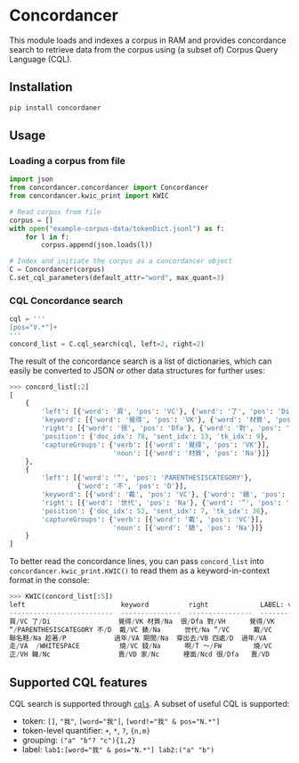 # Concordancer

This module loads and indexes a corpus in RAM and provides concordance search to retrieve data from the corpus using (a subset of) Corpus Query Language (CQL).


## Installation

```bash
pip install concordaner
```


## Usage

### Loading a corpus from file

```python
import json
from concordancer.concordancer import Concordancer
from concordancer.kwic_print import KWIC

# Read corpus from file
corpus = []
with open("example-corpus-data/tokenDict.jsonl") as f:
    for l in f:
        corpus.append(json.loads(l))

# Index and initiate the corpus as a concordancer object
C = Concordancer(corpus)
C.set_cql_parameters(default_attr="word", max_quant=3)
```

### CQL Concordance search

```python
cql = '''
[pos="V.*"]+
'''
concord_list = C.cql_search(cql, left=2, right=2)
```

The result of the concordance search is a list of dictionaries, which can easily be converted to JSON or other data structures for further uses:

```python
>>> concord_list[:2]
[
    {
        'left': [{'word': '買', 'pos': 'VC'}, {'word': '了', 'pos': 'Di'}],
        'keyword': [{'word': '覺得', 'pos': 'VK'}, {'word': '材質', 'pos': 'Na'}],
        'right': [{'word': '很', 'pos': 'Dfa'}, {'word': '對', 'pos': 'VH'}],
        'position': {'doc_idx': 78, 'sent_idx': 13, 'tk_idx': 9},
        'captureGroups': {'verb': [{'word': '覺得', 'pos': 'VK'}],
                          'noun': [{'word': '材質', 'pos': 'Na'}]}
    },
    {
        'left': [{'word': '“', 'pos': 'PARENTHESISCATEGORY'},
                 {'word': '不', 'pos': 'D'}],
        'keyword': [{'word': '戴', 'pos': 'VC'}, {'word': '錶', 'pos': 'Na'}],
        'right': [{'word': '世代', 'pos': 'Na'}, {'word': '”', 'pos': 'VC'}],
        'position': {'doc_idx': 52, 'sent_idx': 7, 'tk_idx': 36},
        'captureGroups': {'verb': [{'word': '戴', 'pos': 'VC'}],
                          'noun': [{'word': '錶', 'pos': 'Na'}]}
    }
]
```

To better read the concordance lines, you can pass `concord_list` into `concordancer.kwic_print.KWIC()` to read them as a keyword-in-context format in the console:

```python
>>> KWIC(concord_list[:5])
left                        keyword          right             LABEL: verb    LABEL: noun
--------------------------  ---------------  ----------------  -------------  -------------
買/VC 了/Di                 覺得/VK 材質/Na  很/Dfa 對/VH      覺得/VK        材質/Na
“/PARENTHESISCATEGORY 不/D  戴/VC 錶/Na      世代/Na ”/VC      戴/VC          錶/Na
聯名鞋/Na 趁著/P            過年/VA 期間/Na  穿出去/VB 四處/D  過年/VA        期間/Na
走/VA  /WHITESPACE          燒/VC 錢/Na      啊/T ～/FW        燒/VC          錢/Na
正/VH 韓/Nc                 賣/VD 家/Nc      裡面/Ncd 很/Dfa   賣/VD          家/Nc
```


## Supported CQL features

CQL search is supported through [`cqls`](https://github.com/liao961120/cqls). A subset of useful CQL is supported:

- token: `[]`, `"我"`, `[word="我"]`, `[word!="我" & pos="N.*"]`
- token-level quantifier: `+`, `*`, `?`, `{n,m}`
- grouping: `("a" "b"? "c"){1,2}`
- label: `lab1:[word="我" & pos="N.*"] lab2:("a" "b")`